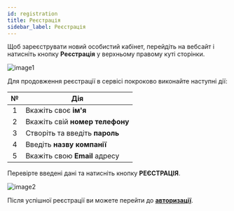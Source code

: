 ```yaml
---
id: registration
title: Реєстрація
sidebar_label: Реєстрація
---
```


Щоб зареєструвати новий особистий кабінет, перейдіть на вебсайт і натисніть кнопку **Реєстрація** у верхньому правому куті сторінки.

![image1](/img/uk/general_registration/image1.png)

Для продовження реєстрації в сервісі покроково виконайте наступні дії:

|  №  | Дія |
| :-: | --- |
| 1 | Вкажіть своє **ім'я** |
| 2 | Вкажіть свій **номер телефону** |
| 3 | Створіть та введіть **пароль** |
| 4 | Введіть **назву компанії** |
| 5 | Вкажіть свою **Email** адресу |

Перевірте введені дані та натисніть кнопку **РЕЄСТРАЦІЯ**.

![image2](/img/uk/general_registration/image2.png)

Після успішної реєстрації ви можете перейти до [**авторизації**](login.md).
